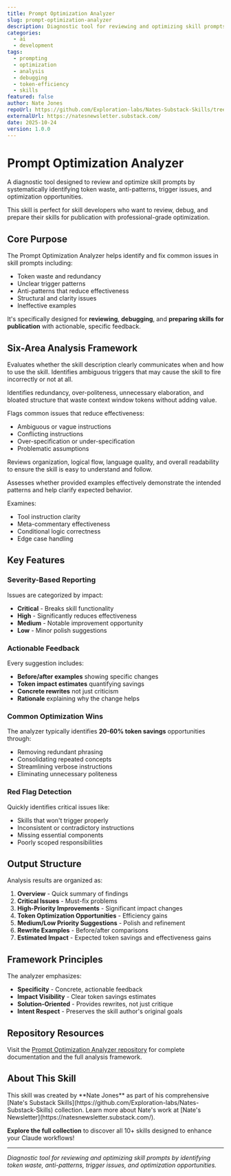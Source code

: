 ```yaml
---
title: Prompt Optimization Analyzer
slug: prompt-optimization-analyzer
description: Diagnostic tool for reviewing and optimizing skill prompts by identifying token waste, anti-patterns, trigger issues, and optimization opportunities.
categories:
  - ai
  - development
tags:
  - prompting
  - optimization
  - analysis
  - debugging
  - token-efficiency
  - skills
featured: false
author: Nate Jones
repoUrl: https://github.com/Exploration-labs/Nates-Substack-Skills/tree/main/prompt-optimization-analyzer
externalUrl: https://natesnewsletter.substack.com/
date: 2025-10-24
version: 1.0.0
---
```


# Prompt Optimization Analyzer

A diagnostic tool designed to review and optimize skill prompts by systematically identifying token waste, anti-patterns, trigger issues, and optimization opportunities.

<Callout type="tip">
This skill is perfect for skill developers who want to review, debug, and prepare their skills for publication with professional-grade optimization.
</Callout>

## Core Purpose

The Prompt Optimization Analyzer helps identify and fix common issues in skill prompts including:
- Token waste and redundancy
- Unclear trigger patterns
- Anti-patterns that reduce effectiveness
- Structural and clarity issues
- Ineffective examples

It's specifically designed for **reviewing**, **debugging**, and **preparing skills for publication** with actionable, specific feedback.

## Six-Area Analysis Framework

<Card title="1. Trigger Pattern Analysis">

Evaluates whether the skill description clearly communicates when and how to use the skill. Identifies ambiguous triggers that may cause the skill to fire incorrectly or not at all.

</Card>

<Card title="2. Token Efficiency">

Identifies redundancy, over-politeness, unnecessary elaboration, and bloated structure that waste context window tokens without adding value.

</Card>

<Card title="3. Anti-Pattern Detection">

Flags common issues that reduce effectiveness:
- Ambiguous or vague instructions
- Conflicting instructions
- Over-specification or under-specification
- Problematic assumptions

</Card>

<Card title="4. Clarity and Structure">

Reviews organization, logical flow, language quality, and overall readability to ensure the skill is easy to understand and follow.

</Card>

<Card title="5. Example Quality">

Assesses whether provided examples effectively demonstrate the intended patterns and help clarify expected behavior.

</Card>

<Card title="6. Special Pattern Checks">

Examines:
- Tool instruction clarity
- Meta-commentary effectiveness
- Conditional logic correctness
- Edge case handling

</Card>

## Key Features

### Severity-Based Reporting

Issues are categorized by impact:
- **Critical** - Breaks skill functionality
- **High** - Significantly reduces effectiveness
- **Medium** - Notable improvement opportunity
- **Low** - Minor polish suggestions

### Actionable Feedback

Every suggestion includes:
- **Before/after examples** showing specific changes
- **Token impact estimates** quantifying savings
- **Concrete rewrites** not just criticism
- **Rationale** explaining why the change helps

### Common Optimization Wins

The analyzer typically identifies **20-60% token savings** opportunities through:
- Removing redundant phrasing
- Consolidating repeated concepts
- Streamlining verbose instructions
- Eliminating unnecessary politeness

### Red Flag Detection

Quickly identifies critical issues like:
- Skills that won't trigger properly
- Inconsistent or contradictory instructions
- Missing essential components
- Poorly scoped responsibilities

## Output Structure

Analysis results are organized as:

1. **Overview** - Quick summary of findings
2. **Critical Issues** - Must-fix problems
3. **High-Priority Improvements** - Significant impact changes
4. **Token Optimization Opportunities** - Efficiency gains
5. **Medium/Low Priority Suggestions** - Polish and refinement
6. **Rewrite Examples** - Before/after comparisons
7. **Estimated Impact** - Expected token savings and effectiveness gains

## Framework Principles

The analyzer emphasizes:
- **Specificity** - Concrete, actionable feedback
- **Impact Visibility** - Clear token savings estimates
- **Solution-Oriented** - Provides rewrites, not just critique
- **Intent Respect** - Preserves the skill author's original goals

## Repository Resources

Visit the [Prompt Optimization Analyzer repository](https://github.com/Exploration-labs/Nates-Substack-Skills/tree/main/prompt-optimization-analyzer) for complete documentation and the full analysis framework.

## About This Skill

<Callout type="info">
This skill was created by **Nate Jones** as part of his comprehensive [Nate's Substack Skills](https://github.com/Exploration-labs/Nates-Substack-Skills) collection. Learn more about Nate's work at [Nate's Newsletter](https://natesnewsletter.substack.com/).

**Explore the full collection** to discover all 10+ skills designed to enhance your Claude workflows!
</Callout>

---

*Diagnostic tool for reviewing and optimizing skill prompts by identifying token waste, anti-patterns, trigger issues, and optimization opportunities.*
